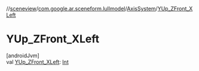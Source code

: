 //[sceneview](../../../index.md)/[com.google.ar.sceneform.lullmodel](../index.md)/[AxisSystem](index.md)/[YUp_ZFront_XLeft](-y-up_-z-front_-x-left.md)

# YUp_ZFront_XLeft

[androidJvm]\
val [YUp_ZFront_XLeft](-y-up_-z-front_-x-left.md): [Int](https://kotlinlang.org/api/latest/jvm/stdlib/kotlin/-int/index.html)
